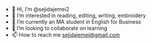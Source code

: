 - 👋 Hi, I’m @sejidajemei2
- 👀 I’m interested in reading, editing, writing, embroidery
- 🌱 I’m currently an MA student in English for Business
- 💞️ I’m looking to collaborate on learning 
- 📫 How to reach me sejidajemei@gmail.com 

<!---
sejidajemei2/sejidajemei2 is a ✨ special ✨ repository because its `README.md` (this file) appears on your GitHub profile.
You can click the Preview link to take a look at your changes.
--->
